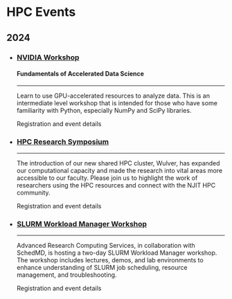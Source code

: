 # HPC Events

## 2024 

<div class="grid cards" markdown>


-   ### [NVIDIA Workshop](1_nvidia.md)
    #### Fundamentals of Accelerated Data Science
    ---

    Learn to use GPU-accelerated resources to analyze data. This is an intermediate level workshop that is intended for those who have some familiarity with Python, especially NumPy and SciPy libraries.

    Registration and event details [<span class="octicon--arrow-right-24"></span>](1_nvidia.md)


-   ### [HPC Research Symposium](2_symposium.md)

    ---

    The introduction of our new shared HPC cluster, Wulver, has expanded our computational capacity and made the research into vital areas more accessible to our faculty. Please join us to highlight the work of researchers using the HPC resources and connect with the NJIT HPC community.

    Registration and event details [<span class="octicon--arrow-right-24"></span>](2_symposium.md)

-   ### [SLURM Workload Manager Workshop](3_slurm_workshop.md)

    ---

    Advanced Research Computing Services, in collaboration with SchedMD, is hosting a two-day SLURM Workload Manager workshop. The workshop includes lectures, demos, and lab environments to enhance understanding of SLURM job scheduling, resource management, and troubleshooting.

    Registration and event details [<span class="octicon--arrow-right-24"></span>](3_slurm_workshop.md)
